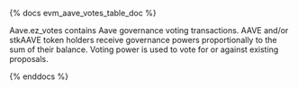{% docs evm_aave_votes_table_doc %}

Aave.ez_votes contains Aave governance voting transactions. AAVE and/or stkAAVE token holders receive governance powers proportionally to the sum of their balance. Voting power is used to vote for or against existing proposals.


{% enddocs %}
